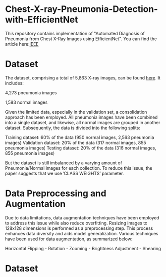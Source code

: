 # Chest-X-ray-Pneumonia-Detection-with-EfficientNet

This repository contains implementation of "Automated Diagnosis of Pneumonia from Chest X-Ray Images using EfficientNet". You can find the article here:[IEEE](https://ieeexplore.ieee.org/document/9397055)

# Dataset

The dataset, comprising a total of 5,863 X-ray images, can be found [here](https://www.kaggle.com/datasets/paultimothymooney/chest-xray-pneumonia). It includes:

4,273 pneumonia images

1,583 normal images

Given the limited data, especially in the validation set, a consolidation approach has been employed. All pneumonia images have been combined into a single dataset, and likewise, all normal images are grouped in another dataset. Subsequently, the data is divided into the following splits:

Training dataset: 60% of the data (950 normal images, 2,563 pneumonia images)
Validation dataset: 20% of the data (317 normal images, 855 pneumonia images)
Testing dataset: 20% of the data (316 normal images, 855 pneumonia images)

But the dataset is still imbalanced by a varying amount of Pneumonia/Normal images for each collection. To reduce this issue, the paper suggests that we use ’CLASS WEIGHTS’ parameter.
 
# Data Preprocessing and Augmentation

Due to data limitations, data augmentation techniques have been employed to address this issue while also reduce overfitting. Resizing images to 128x128 dimensions is performed as a preprocessing step. This process enhances data diversity and aids model generalization. Various techniques have been used for data augmentation, as summarized below:

Horizontal Flipping - Rotation - Zooming - Brightness Adjustment - Shearing


# Dataset
